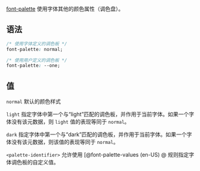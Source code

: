 [font-palette](https://developer.mozilla.org/zh-CN/docs/Web/CSS/font-palette) 使用字体其他的颜色属性（调色盘）。

## 语法

```css
/* 使用字体定义的调色板 */
font-palette: normal;

/* 使用用户定义的调色板 */
font-palette: --one;
```

## 值

`normal` 
	默认的颜色样式

`light` 
	指定字体中第一个与“light”匹配的调色板，并作用于当前字体。如果一个字体没有该元数据，则 `light` 值的表现等同于 `normal`。

`dark` 
	指定字体中第一个与“dark”匹配的调色板，并作用于当前字体。如果一个字体没有该元数据，则该值的表现等同于 `normal`。

`<palette-identifier>` 
	允许使用 [@font-palette-values (en-US) @ 规则指定字体调色板的自定义值。
